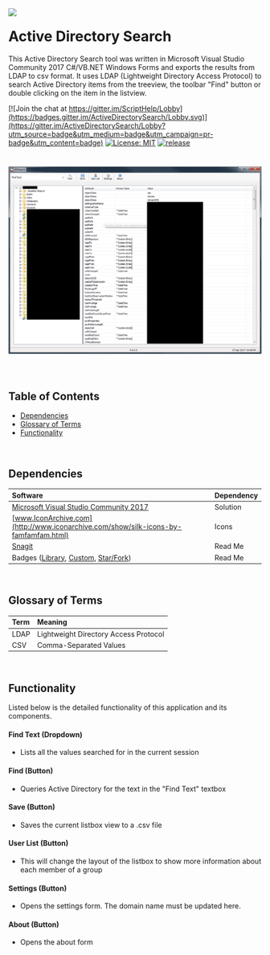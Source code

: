 <img align="left" src="https://raw.githubusercontent.com/aduguid/ActiveDirectorySearch/master/CS/Resources/ADSearch.ico" width="64px">

# Active Directory Search
This Active Directory Search tool was written in Microsoft Visual Studio Community 2017 C#/VB.NET Windows Forms and exports the results from LDAP to csv format. It uses LDAP (Lightweight Directory Access Protocol) to search Active Directory items from the treeview, the toolbar "Find" button or double clicking on the item in the listview.

[![Join the chat at https://gitter.im/ScriptHelp/Lobby](https://badges.gitter.im/ActiveDirectorySearch/Lobby.svg)](https://gitter.im/ActiveDirectorySearch/Lobby?utm_source=badge&utm_medium=badge&utm_campaign=pr-badge&utm_content=badge)
[![License: MIT](https://img.shields.io/badge/License-MIT-yellow.svg)](LICENSE "MIT License Copyright © Anthony Duguid")
[![release](http://github-release-version.herokuapp.com/github/aduguid/ActiveDirectorySearch/release.svg?style=flat)](https://github.com/aduguid/ActiveDirectorySearch/releases/latest)
<!---
[![star this repo](http://githubbadges.com/star.svg?user=aduguid&repo=ActiveDirectorySearch&style=flat&color=fff&background=007ec6)](http://github.com/aduguid/ActiveDirectorySearch)
[![fork this repo](http://githubbadges.com/fork.svg?user=aduguid&repo=ActiveDirectorySearch&style=flat&color=fff&background=007ec6)](http://github.com/aduguid/ActiveDirectorySearch/fork)
[![contributions welcome](https://img.shields.io/badge/contributions-welcome-brightgreen.svg?style=flat)](https://github.com/aduguid/ActiveDirectorySearch/issues)
--->

<h1 align="center">
  <img src="Images/main_form.png" alt="MyApp" />
</h1>

<br>

## Table of Contents
- <a href="#dependencies">Dependencies</a>
- <a href="#glossary-of-terms">Glossary of Terms</a>
- <a href="#functionality">Functionality</a>

<br>

<a id="user-content-dependencies" class="anchor" href="#dependencies" aria-hidden="true"> </a>
## Dependencies
|Software                        |Dependency                 |
|:-------------------------------|:--------------------------|
|[Microsoft Visual Studio Community 2017](https://www.visualstudio.com/vs/whatsnew/)|Solution|
|[www.IconArchive.com](http://www.iconarchive.com/show/silk-icons-by-famfamfam.html)|Icons|
|[Snagit](http://discover.techsmith.com/snagit-non-brand-desktop/?gclid=CNzQiOTO09UCFVoFKgod9EIB3g)|Read Me|
|Badges ([Library](https://shields.io/), [Custom](https://rozaxe.github.io/factory/), [Star/Fork](http://githubbadges.com))|Read Me|

<br>

<a id="user-content-glossary-of-terms" class="anchor" href="#glossary-of-terms" aria-hidden="true"> </a>
## Glossary of Terms
| Term                      | Meaning                                                                                  |
|:--------------------------|:-----------------------------------------------------------------------------------------|
|LDAP |Lightweight Directory Access Protocol|
|CSV |Comma-Separated Values|

<br>

<a id="user-content-functionality" class="anchor" href="#functionality" aria-hidden="true"> </a>
## Functionality
Listed below is the detailed functionality of this application and its components.  

####	Find Text (Dropdown)
* Lists all the values searched for in the current session

####	Find (Button)
* Queries Active Directory for the text in the "Find Text" textbox

#### Save (Button)
* Saves the current listbox view to a .csv file

####	User List (Button)
* This will change the layout of the listbox to show more information about each member of a group

####	Settings (Button)
* Opens the settings form. The domain name must be updated here.

####	About (Button)
* Opens the about form
